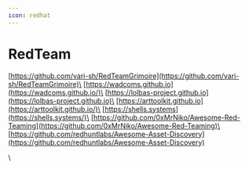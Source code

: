 ```yaml
---
icon: redhat
---
```


# RedTeam

[https://github.com/vari-sh/RedTeamGrimoire](https://github.com/vari-sh/RedTeamGrimoire)\
[https://wadcoms.github.io](https://wadcoms.github.io/)\
[https://lolbas-project.github.io](https://lolbas-project.github.io)\
[https://arttoolkit.github.io](https://arttoolkit.github.io/)\
[https://shells.systems](https://shells.systems/)\
[https://github.com/0xMrNiko/Awesome-Red-Teaming](https://github.com/0xMrNiko/Awesome-Red-Teaming)\
[https://github.com/redhuntlabs/Awesome-Asset-Discovery](https://github.com/redhuntlabs/Awesome-Asset-Discovery)

\
